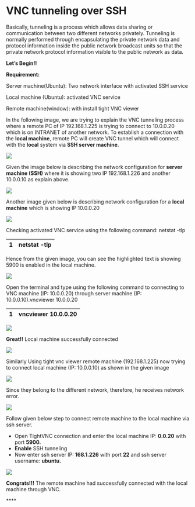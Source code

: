 # VNC tunneling over SSH

Basically, tunneling is a process which allows data sharing or communication between two different networks privately. Tunneling is normally performed through encapsulating the private network data and protocol information inside the public network broadcast units so that the private network protocol information visible to the public network as data. 

**Let’s Begin!!**

**Requirement:**

Server machine\(Ubuntu\):  Two network interface with activated SSH service

Local machine \(Ubuntu\): activated VNC service

Remote machine\(window\):  with install tight VNC viewer

In the following image, we are trying to explain the VNC tunneling process where a remote PC of IP 192.168.1.225 is trying to connect to 10.0.0.20 which is on INTRANET of another network. To establish a connection with the **local machine**, remote PC will create VNC tunnel which will connect with the **local** system via **SSH server machine**.

![](https://i2.wp.com/2.bp.blogspot.com/-fR03o3cn8fY/WdHrOM5SreI/AAAAAAAARxI/jYm1is-18ZoJoCD8Ii0UqauNxlxtuLR9QCLcBGAs/s1600/0.png?w=687&ssl=1)

Given the image below is describing the network configuration for **server machine \(SSH\)** where it is showing two IP 192.168.1.226 and another 10.0.0.10 as explain above.

![](https://i1.wp.com/3.bp.blogspot.com/-guC0T5hSL1k/WdHcqhpUfeI/AAAAAAAARwc/9W0Xsx8ClGsIBHw7MOpJqqP60b2g2nUYACLcBGAs/s1600/1.png?w=687&ssl=1)

Another image given below is describing network configuration for a **local machine** which is showing IP 10.0.0.20

![](https://i1.wp.com/4.bp.blogspot.com/-bH6308A8F28/WdHcrTb3GdI/AAAAAAAARwg/IwC6NxyrVAsylS0TsLW2q8WiaY3lGvAZgCLcBGAs/s1600/2.png?w=687&ssl=1)

Checking activated VNC service using the following command: netstat -tlp

| 1 |  netstat -tlp |
| :--- | :--- |


Hence from the given image, you can see the highlighted text is showing 5900 is enabled in the local machine.

![](https://i1.wp.com/4.bp.blogspot.com/-jL4Quil0KoI/WdHcrXOtLnI/AAAAAAAARwk/VwS4q293eH4wV0ud_LfPF9wZDXecs6ywgCLcBGAs/s1600/3.png?w=687&ssl=1)

Open the terminal and type using the following command to connecting to VNC machine \(IP: 10.0.0.20\) through server machine \(IP: 10.0.0.10\).vncviewer 10.0.0.20

| 1 | vncviewer 10.0.0.20 |
| :--- | :--- |


![](https://i0.wp.com/1.bp.blogspot.com/-7CotOjfmHAA/WdHcrTjCZ0I/AAAAAAAARwo/c8ZQr9U1T0YKM1_GuFyAxDaWSLL4taGXgCLcBGAs/s1600/4.png?w=687&ssl=1)

**Great!!** Local machine successfully connected

![](https://i0.wp.com/1.bp.blogspot.com/-ID-nKw0CT1o/WdHcrlYLsoI/AAAAAAAARws/hum6YTvnxy8pcgxIeFjvziJVFDUv_tQvwCLcBGAs/s1600/5.png?w=687&ssl=1)

Similarly Using tight vnc viewer remote machine \(192.168.1.225\) now trying to connect local machine \(IP: 10.0.0.10\) as shown in the given image

![](https://i2.wp.com/2.bp.blogspot.com/-f7zW4XIpnu4/WdHcr8YwI1I/AAAAAAAARww/-mYxItjloXcGFv0fGqU0psdQFT6UcFCmgCLcBGAs/s1600/6.png?w=687&ssl=1)

Since they belong to the different network, therefore, he receives network error.

![](https://i2.wp.com/4.bp.blogspot.com/-qetQYWxqgRI/WdHcr-5eBRI/AAAAAAAARw0/xoDFRy8H9yc0_RLrwewk0PISpMClyjnBQCLcBGAs/s1600/7.png?w=687&ssl=1)

Follow given below step to connect remote machine to the local machine via ssh server.

* Open TightVNC connection and enter the local machine IP: **0.0.20** with port **5900.**
* **Enable** SSH tunneling
* Now enter ssh server IP: **168.1.226** with port **22** and ssh server username: **ubuntu.**

![](https://i1.wp.com/1.bp.blogspot.com/-fxNW_-jyasI/WdHcsEq-GII/AAAAAAAARw4/hMrb7IarzAgUOy3hBkYp0jETW8wGw4bVgCLcBGAs/s1600/8.png?w=687&ssl=1)

**Congrats!!!** The remote machine had successfully connected with the local machine through VNC.

\*\*\*\*


